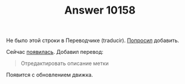 ﻿---
title: "Answer 10158"
se.owner.user_id: 15479
se.owner.display_name: "Suvitruf - Andrei Apanasik"
se.owner.link: "https://ru.meta.stackoverflow.com/users/15479/suvitruf-andrei-apanasik"
se.answer_id: 10158
se.question_id: 10156
se.post_type: answer
se.score: 0
se.is_accepted: True
---
<p>Не было этой строки в Переводчике (traducir). <a href="https://meta.stackexchange.com/q/344268/260198">Попросил</a> добавить.</p>

<p>Сейчас <a href="https://ru.traducir.win/strings/14225" rel="nofollow noreferrer">появилась</a>. Добавил перевод:</p>

<blockquote>
  <p>Отредактировать описание метки</p>
</blockquote>

<p>Появится с обновлением движка.</p>
